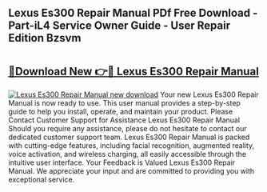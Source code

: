 ## Lexus Es300 Repair Manual PDf Free Download - Part-iL4 Service Owner Guide - User Repair Edition Bzsvm

# <h2><a href="http://bc36976.oget.top/?id=Lexus+Es300+Repair+Manual">🔗Download New 👉🔴 Lexus Es300 Repair Manual</a></h2>

[![Lexus Es300 Repair Manual new download](https://i.imgur.com/5g1atiW.png)](http://bc36976.oget.top/?id=Lexus+Es300+Repair+Manual)
Your new Lexus Es300 Repair Manual is now ready to use. This user manual provides a step-by-step guide to help you install, operate, and maintain your product. Please Contact Customer Support for Assistance Lexus Es300 Repair Manual Should you require any assistance, please do not hesitate to contact our dedicated customer support team. Lexus Es300 Repair Manual is packed with cutting-edge features, including facial recognition, augmented reality, voice activation, and wireless charging, all easily accessible through the intuitive user interface. Your Feedback is Valued Lexus Es300 Repair Manual. We appreciate your input and are committed to providing you with exceptional service.
